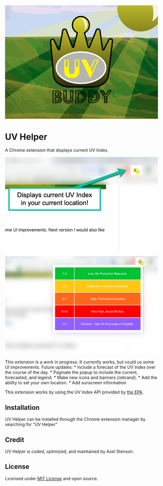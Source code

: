 
<p align="center">
  <img src ="https://raw.githubusercontent.com/axellarsstenson/uv-helper/master/images/UVBannerMed.png">
</p>


# UV Helper
A Chrome extension that displays current UV Index.

<p align="center">
  <img src ="https://raw.githubusercontent.com/axellarsstenson/uv-helper/master/images/useDisplay1.png">
</p>

<p align="center">
  <img src ="https://raw.githubusercontent.com/axellarsstenson/uv-helper/master/images/useDisplay2.png">
</p>


This extension is a work in progress. It currently works, but could us some UI improvements. 
Future updates:
	* Include a forecast of the UV Index over the course of the day.
	* Paginate the popup to include the current, forecasted, and legend.
	* Make new icons and banners (rebrand).
	* Add the ability to set your own location.
	* Add sunscreen information

This extension works by using the UV Index API provided by [the EPA](https://www.epa.gov/enviro/web-services).

## Installation

UV Helper can be installed through the Chrome extension manager by searching for "UV Helper"

## Credit

UV Helper is coded, optimized, and maintained by Axel Stenson.

## License

Licensed under [MIT License](https://github.com/axellarsstenson/uv-helper/blob/master/LICENSE.md) and open source.
